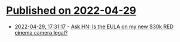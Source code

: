 # [Published on 2022-04-29](index.md)

* [2022-04-29, 17:31:17](https://news.ycombinator.com/item?id=31208232) - [Ask HN: Is the EULA on my new $30k RED cinema camera legal?](https://news.ycombinator.com/item?id=31208232)
